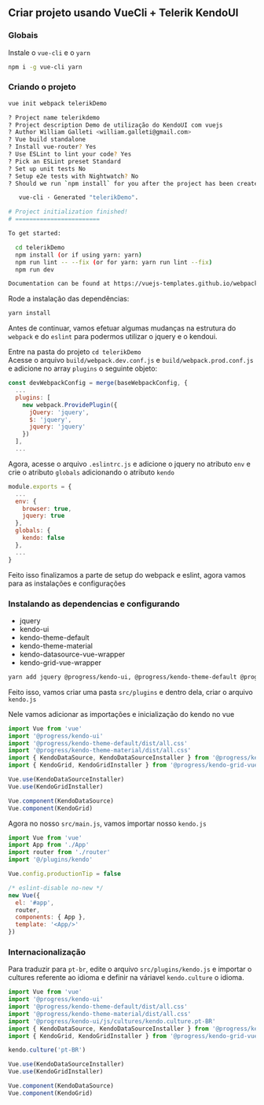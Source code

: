 ## Criar projeto usando VueCli + Telerik KendoUI

### Globais

Instale o `vue-cli` e o `yarn`

```bash
npm i -g vue-cli yarn
```

### Criando o projeto

```bash
vue init webpack telerikDemo

? Project name telerikdemo
? Project description Demo de utilização do KendoUI com vuejs
? Author William Galleti <william.galleti@gmail.com>
? Vue build standalone
? Install vue-router? Yes
? Use ESLint to lint your code? Yes
? Pick an ESLint preset Standard
? Set up unit tests No
? Setup e2e tests with Nightwatch? No
? Should we run `npm install` for you after the project has been created? (recommended) no

   vue-cli · Generated "telerikDemo".

# Project initialization finished!
# ========================

To get started:

  cd telerikDemo
  npm install (or if using yarn: yarn)
  npm run lint -- --fix (or for yarn: yarn run lint --fix)
  npm run dev

Documentation can be found at https://vuejs-templates.github.io/webpack
```

Rode a instalação das dependências:

````bash
yarn install
````

Antes de continuar, vamos efetuar algumas mudanças na estrutura do `webpack` e do `eslint` para podermos utilizar o jquery e o kendoui.

Entre na pasta do projeto `cd telerikDemo`  
Acesse o arquivo `build/webpack.dev.conf.js` e `build/webpack.prod.conf.js` e adicione no array `plugins` o seguinte objeto:

```javascript hl_lines="3 4 5 6 7 8 9"
const devWebpackConfig = merge(baseWebpackConfig, {
  ...
  plugins: [
    new webpack.ProvidePlugin({
      jQuery: 'jquery',
      $: 'jquery',
      jquery: 'jquery'
    })
  ],
  ...
```

Agora, acesse o arquivo `.eslintrc.js` e adicione o jquery no atributo `env` e crie o atributo `globals` adicionando o atributo `kendo` 

````javascript hl_lines="5 7 8 9"
module.exports = {
  ...
  env: {
    browser: true,
    jquery: true
  },
  globals: {
    kendo: false
  },
  ...
}
````

Feito isso finalizamos a parte de setup do webpack e eslint, agora vamos para as instalações e configurações

### Instalando as dependencias e configurando

* jquery
* kendo-ui
* kendo-theme-default
* kendo-theme-material
* kendo-datasource-vue-wrapper
* kendo-grid-vue-wrapper

```bash
yarn add jquery @progress/kendo-ui, @progress/kendo-theme-default @progress/kendo-theme-material @progress/kendo-datasource-vue-wrapper @progress/kendo-grid-vue-wrapper 
```

Feito isso, vamos criar uma pasta `src/plugins` e dentro dela, criar o arquivo `kendo.js`

Nele vamos adicionar as importações e inicialização do kendo no vue

````javascript
import Vue from 'vue'
import '@progress/kendo-ui'
import '@progress/kendo-theme-default/dist/all.css'
import '@progress/kendo-theme-material/dist/all.css'
import { KendoDataSource, KendoDataSourceInstaller } from '@progress/kendo-datasource-vue-wrapper'
import { KendoGrid, KendoGridInstaller } from '@progress/kendo-grid-vue-wrapper'

Vue.use(KendoDataSourceInstaller)
Vue.use(KendoGridInstaller)

Vue.component(KendoDataSource)
Vue.component(KendoGrid)
````

Agora no nosso `src/main.js`, vamos importar nosso `kendo.js`

```javascript hl_lines="4"
import Vue from 'vue'
import App from './App'
import router from './router'
import '@/plugins/kendo'

Vue.config.productionTip = false

/* eslint-disable no-new */
new Vue({
  el: '#app',
  router,
  components: { App },
  template: '<App/>'
})
```

### Internacionalização

Para traduzir para `pt-br`, edite o arquivo `src/plugins/kendo.js` e importar o cultures referente ao idioma e definir na váriavel `kendo.culture` o idioma.

````javascript hl_lines="5 9"
import Vue from 'vue'
import '@progress/kendo-ui'
import '@progress/kendo-theme-default/dist/all.css'
import '@progress/kendo-theme-material/dist/all.css'
import '@progress/kendo-ui/js/cultures/kendo.culture.pt-BR'
import { KendoDataSource, KendoDataSourceInstaller } from '@progress/kendo-datasource-vue-wrapper'
import { KendoGrid, KendoGridInstaller } from '@progress/kendo-grid-vue-wrapper'

kendo.culture('pt-BR')

Vue.use(KendoDataSourceInstaller)
Vue.use(KendoGridInstaller)

Vue.component(KendoDataSource)
Vue.component(KendoGrid)

````